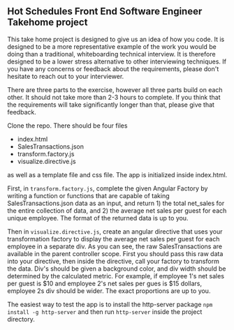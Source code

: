## Hot Schedules Front End Software Engineer Takehome project

This take home project is designed to give us an idea of how you code. It is designed to be a more representative example of the work you would be doing than a traditional, whiteboarding technical interview. It is therefore designed to be a lower stress alternative to other interviewing techniques. If you have any concerns or feedback about the requirements, please don't hesitate to reach out to your interviewer.

There are three parts to the exercise, however all three parts build on each other. It should not take more than 2-3 hours to complete. If you think that the requirements will take significantly longer than that, please give that feedback.

Clone the repo. There should be four files

- index.html
- SalesTransactions.json
- transform.factory.js
- visualize.directive.js

as well as a template file and css file. The app is initialized inside index.html.

First, in `transform.factory.js`, complete the given Angular Factory by writing a function or functions that are capable of taking SalesTransactions.json data as an input, and return 1) the total net_sales for the entire collection of data, and 2) the average net sales per guest for each unique employee. The format of the returned data is up to you.

Then in `visualize.directive.js`, create an angular directive that uses your transformation factory to display the average net sales per guest for each employee in a separate div. As you can see, the raw SalesTransactions are available in the parent controller scope. First you should pass this raw data into your directive, then inside the directive, call your factory to transform the data. Div's should be given a background color, and div width should be determined by the calculated metric. For example, if employee 1's net sales per guest is $10 and employee 2's net sales per gues is $15 dollars, employee 2s div should be wider. The exact proportions are up to you.

The easiest way to test the app is to install the http-server package `npm install -g http-server` and then run `http-server` inside the project directory.


